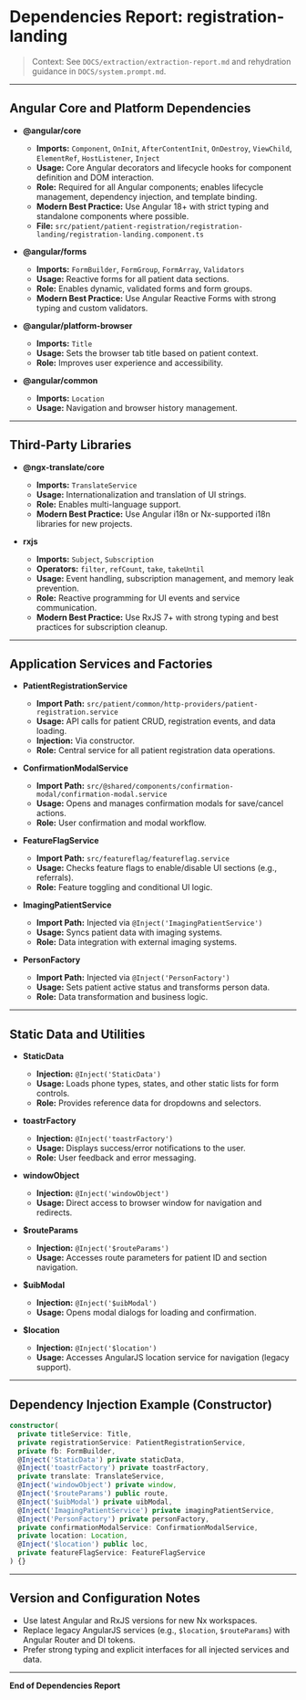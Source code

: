 # Dependencies Report: registration-landing

> Context: See `DOCS/extraction/extraction-report.md` and rehydration guidance in `DOCS/system.prompt.md`.

---

## Angular Core and Platform Dependencies

- **@angular/core**
  - **Imports:** `Component`, `OnInit`, `AfterContentInit`, `OnDestroy`, `ViewChild`, `ElementRef`, `HostListener`, `Inject`
  - **Usage:** Core Angular decorators and lifecycle hooks for component definition and DOM interaction.
  - **Role:** Required for all Angular components; enables lifecycle management, dependency injection, and template binding.
  - **Modern Best Practice:** Use Angular 18+ with strict typing and standalone components where possible.
  - **File:** `src/patient/patient-registration/registration-landing/registration-landing.component.ts`

- **@angular/forms**
  - **Imports:** `FormBuilder`, `FormGroup`, `FormArray`, `Validators`
  - **Usage:** Reactive forms for all patient data sections.
  - **Role:** Enables dynamic, validated forms and form groups.
  - **Modern Best Practice:** Use Angular Reactive Forms with strong typing and custom validators.

- **@angular/platform-browser**
  - **Imports:** `Title`
  - **Usage:** Sets the browser tab title based on patient context.
  - **Role:** Improves user experience and accessibility.

- **@angular/common**
  - **Imports:** `Location`
  - **Usage:** Navigation and browser history management.

---

## Third-Party Libraries

- **@ngx-translate/core**
  - **Imports:** `TranslateService`
  - **Usage:** Internationalization and translation of UI strings.
  - **Role:** Enables multi-language support.
  - **Modern Best Practice:** Use Angular i18n or Nx-supported i18n libraries for new projects.

- **rxjs**
  - **Imports:** `Subject`, `Subscription`
  - **Operators:** `filter`, `refCount`, `take`, `takeUntil`
  - **Usage:** Event handling, subscription management, and memory leak prevention.
  - **Role:** Reactive programming for UI events and service communication.
  - **Modern Best Practice:** Use RxJS 7+ with strong typing and best practices for subscription cleanup.

---

## Application Services and Factories

- **PatientRegistrationService**
  - **Import Path:** `src/patient/common/http-providers/patient-registration.service`
  - **Usage:** API calls for patient CRUD, registration events, and data loading.
  - **Injection:** Via constructor.
  - **Role:** Central service for all patient registration data operations.

- **ConfirmationModalService**
  - **Import Path:** `src/@shared/components/confirmation-modal/confirmation-modal.service`
  - **Usage:** Opens and manages confirmation modals for save/cancel actions.
  - **Role:** User confirmation and modal workflow.

- **FeatureFlagService**
  - **Import Path:** `src/featureflag/featureflag.service`
  - **Usage:** Checks feature flags to enable/disable UI sections (e.g., referrals).
  - **Role:** Feature toggling and conditional UI logic.

- **ImagingPatientService**
  - **Import Path:** Injected via `@Inject('ImagingPatientService')`
  - **Usage:** Syncs patient data with imaging systems.
  - **Role:** Data integration with external imaging systems.

- **PersonFactory**
  - **Import Path:** Injected via `@Inject('PersonFactory')`
  - **Usage:** Sets patient active status and transforms person data.
  - **Role:** Data transformation and business logic.

---

## Static Data and Utilities

- **StaticData**
  - **Injection:** `@Inject('StaticData')`
  - **Usage:** Loads phone types, states, and other static lists for form controls.
  - **Role:** Provides reference data for dropdowns and selectors.

- **toastrFactory**
  - **Injection:** `@Inject('toastrFactory')`
  - **Usage:** Displays success/error notifications to the user.
  - **Role:** User feedback and error messaging.

- **windowObject**
  - **Injection:** `@Inject('windowObject')`
  - **Usage:** Direct access to browser window for navigation and redirects.

- **$routeParams**
  - **Injection:** `@Inject('$routeParams')`
  - **Usage:** Accesses route parameters for patient ID and section navigation.

- **$uibModal**
  - **Injection:** `@Inject('$uibModal')`
  - **Usage:** Opens modal dialogs for loading and confirmation.

- **$location**
  - **Injection:** `@Inject('$location')`
  - **Usage:** Accesses AngularJS location service for navigation (legacy support).

---

## Dependency Injection Example (Constructor)

```typescript
constructor(
  private titleService: Title,
  private registrationService: PatientRegistrationService,
  private fb: FormBuilder,
  @Inject('StaticData') private staticData,
  @Inject('toastrFactory') private toastrFactory,
  private translate: TranslateService,
  @Inject('windowObject') private window,
  @Inject('$routeParams') public route,
  @Inject('$uibModal') private uibModal,
  @Inject('ImagingPatientService') private imagingPatientService,
  @Inject('PersonFactory') private personFactory,
  private confirmationModalService: ConfirmationModalService,
  private location: Location,
  @Inject('$location') public loc,
  private featureFlagService: FeatureFlagService
) {}
```

---

## Version and Configuration Notes

- Use latest Angular and RxJS versions for new Nx workspaces.
- Replace legacy AngularJS services (e.g., `$location`, `$routeParams`) with Angular Router and DI tokens.
- Prefer strong typing and explicit interfaces for all injected services and data.

---

**End of Dependencies Report**
